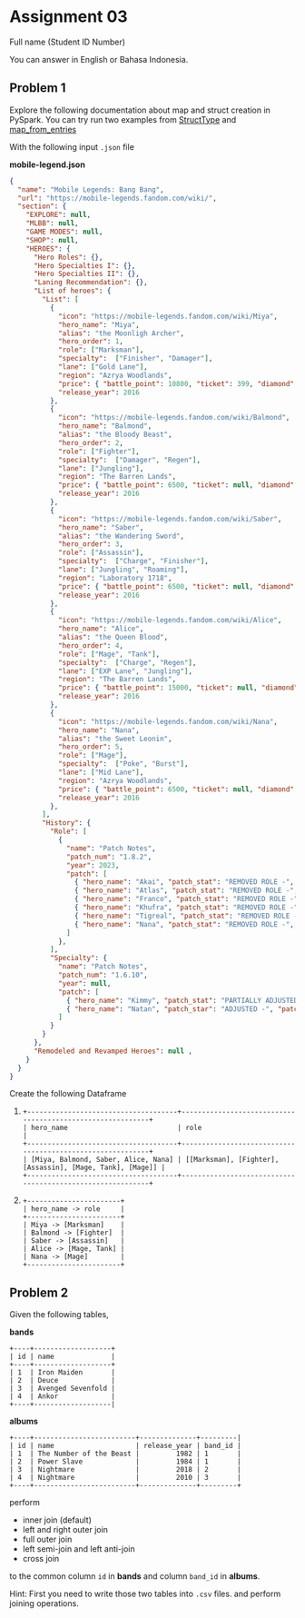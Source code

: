 # Assignment 03

Full name (Student ID Number)

You can answer in English or Bahasa Indonesia.

## Problem 1
Explore the following documentation about map and struct creation in PySpark.
You can try run two examples from 
[StructType](https://spark.apache.org/docs/latest/api/python/reference/pyspark.sql/api/pyspark.sql.types.StructType.html)
and [map_from_entries](https://spark.apache.org/docs/latest/api/python/reference/pyspark.sql/api/pyspark.sql.functions.map_from_entries.html)

With the following input `.json` file

**mobile-legend.json**
```json
{
  "name": "Mobile Legends: Bang Bang",
  "url": "https://mobile-legends.fandom.com/wiki/", 
  "section": { 
    "EXPLORE": null,
    "MLBB": null,
    "GAME MODES": null,
    "SHOP": null,
    "HEROES": {
      "Hero Roles": {},
      "Hero Specialties I": {},
      "Hero Specialties II": {},
      "Laning Recommendation": {},
      "List of heroes": {
        "List": [
          {
            "icon": "https://mobile-legends.fandom.com/wiki/Miya",
            "hero_name": "Miya",
            "alias": "the Moonligh Archer",
            "hero_order": 1,
            "role": ["Marksman"],
            "specialty":  ["Finisher", "Damager"],
            "lane": ["Gold Lane"],
            "region": "Azrya Woodlands",
            "price": { "battle_point": 10800, "ticket": 399, "diamond": null },
            "release_year": 2016
          },
          {
            "icon": "https://mobile-legends.fandom.com/wiki/Balmond",
            "hero_name": "Balmond",
            "alias": "the Bloody Beast",
            "hero_order": 2,
            "role": ["Fighter"],
            "specialty":  ["Damager", "Regen"],
            "lane": ["Jungling"],
            "region": "The Barren Lands",
            "price": { "battle_point": 6500, "ticket": null, "diamond": 299 },
            "release_year": 2016
          },
          {
            "icon": "https://mobile-legends.fandom.com/wiki/Saber",
            "hero_name": "Saber",
            "alias": "the Wandering Sword",
            "hero_order": 3,
            "role": ["Assassin"],
            "specialty":  ["Charge", "Finisher"],
            "lane": ["Jungling", "Roaming"],
            "region": "Laboratory 1718",
            "price": { "battle_point": 6500, "ticket": null, "diamond": 299 },
            "release_year": 2016
          },
          {
            "icon": "https://mobile-legends.fandom.com/wiki/Alice",
            "hero_name": "Alice",
            "alias": "the Queen Blood",
            "hero_order": 4,
            "role": ["Mage", "Tank"],
            "specialty":  ["Charge", "Regen"],
            "lane": ["EXP Lane", "Jungling"],
            "region": "The Barren Lands",
            "price": { "battle_point": 15000, "ticket": null, "diamond": 399 },
            "release_year": 2016
          },
          {
            "icon": "https://mobile-legends.fandom.com/wiki/Nana",
            "hero_name": "Nana",
            "alias": "the Sweet Leonin",
            "hero_order": 5,
            "role": ["Mage"],
            "specialty":  ["Poke", "Burst"],
            "lane": ["Mid Lane"],
            "region": "Azrya Woodlands",
            "price": { "battle_point": 6500, "ticket": null, "diamond": 299 },
            "release_year": 2016
          },
        ],
        "History": {
          "Role": [
            {
              "name": "Patch Notes",
              "patch_num": "1.8.2",
              "year": 2023,
              "patch": [
                { "hero_name": "Akai", "patch_stat": "REMOVED ROLE -", "patch_detail": "Tank / Support -> Tank", },
                { "hero_name": "Atlas", "patch_stat": "REMOVED ROLE -", "patch_detail": "Tank / Support -> Tank", },
                { "hero_name": "Franco", "patch_stat": "REMOVED ROLE -", "patch_detail": "Tank / Support -> Tank", },
                { "hero_name": "Khufra", "patch_stat": "REMOVED ROLE -", "patch_detail": "Tank / Support -> Tank", },
                { "hero_name": "Tigreal", "patch_stat": "REMOVED ROLE -", "patch_detail": "Tank / Support -> Tank", },
                { "hero_name": "Nana", "patch_stat": "REMOVED ROLE -", "patch_detail": "Mage / Support -> Mage", }
              ]
            },
          ],
          "Specialty": {
            "name": "Patch Notes",
            "patch_num": "1.6.10",
            "year": null,
            "patch": [
              { "hero_name": "Kimmy", "patch_stat": "PARTIALLY ADJUSTED -", "patch_detailed": "Damage / Mixed Damage -> Damage / Magic Damage", },
              { "hero_name": "Natan", "patch_star": "ADJUSTED -", "patch_detailed": "Burst / Reap to Burst / Magic Damage" }
            ]
          }
        }
      },
      "Remodeled and Revamped Heroes": null ,
    }
  }
}
```

Create the following Dataframe

1. ```
   +-------------------------------------+-----------------------------------------------------------+
   | hero_name                           | role                                                      |
   +-------------------------------------+-----------------------------------------------------------+
   | [Miya, Balmond, Saber, Alice, Nana] | [[Marksman], [Fighter], [Assassin], [Mage, Tank], [Mage]] |
   +-------------------------------------+-----------------------------------------------------------+
   ```

2. ```
   +-----------------------+
   | hero_name -> role     |
   +-----------------------+
   | Miya -> [Marksman]    |
   | Balmond -> [Fighter]  | 
   | Saber -> [Assassin]   | 
   | Alice -> [Mage, Tank] | 
   | Nana -> [Mage]        |
   +-----------------------+
   ```


## Problem 2
Given the following tables, 

**bands**
```
+----+-------------------+
| id | name              |
+----+-------------------+
| 1  | Iron Maiden       |
| 2  | Deuce             |
| 3  | Avenged Sevenfold |
| 4  | Ankor             |
+----+-------------------|
```

**albums** 
```
+----+-------------------------+--------------+---------|
| id | name                    | release_year | band_id |
| 1  | The Number of the Beast |         1982 | 1       |
| 2  | Power Slave             |         1984 | 1       |
| 3  | Nightmare               |         2018 | 2       |
| 4  | Nightmare               |         2010 | 3       |
+----+-------------------------+--------------+---------+
```

perform 
- inner join (default)
- left and right outer join
- full outer join
- left semi-join and left anti-join
- cross join

to the common column `id` in **bands** and column `band_id`
in **albums**.

Hint: First you need to write those two tables into `.csv`  files.
and perform joining operations.